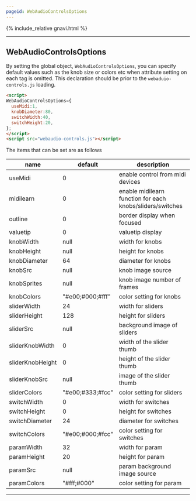 ```yaml
---
pageid: WebAudioControlsOptions
---
```

<link rel="stylesheet" href="./docstyle.css">

<script>
  WebAudioControlsOptions={

  };
</script>

<script src="../webaudio-controls.js"></script>

{% include_relative gnavi.html %}

---

## WebAudioControlsOptions

By setting the global object, `WebAudioControlsOptions`, you can specify default values such as the knob size or colors etc when attribute setting on each tag is omitted.
This declaration should be prior to the `webaduio-controls.js` loading.

```html
<script>
WebAudioControlsOptions={
  useMidi:1,
  knobDiameter:80,
  switchWidth:40,
  switchHeight:20,
};
</script>
<script src="webaudio-controls.js"></script>
```
The items that can be set are as follows

name        | default | description
------------|---------|----------------
useMidi     |0        | enable control from midi devices
midilearn   |0        | enable midilearn function for each knobs/sliders/switches
outline     |0        | border display when focused
valuetip    |0        | valuetip display
knobWidth   |null     | width for knobs
knobHeight  |null     | height for knobs
knobDiameter|64       | diameter for knobs
knobSrc     |null     | knob image source
knobSprites |null     | knob image number of frames
knobColors  |"#e00;#000;#fff"| color setting for knobs
sliderWidth |24       | width for sliders
sliderHeight|128      | height for sliders
sliderSrc   |null     | background image of sliders
sliderKnobWidth|0     | width of the slider thumb
sliderKnobHeight|0    | height of the slider thumb
sliderKnobSrc|null    | image of the slider thumb
sliderColors|"#e00;#333;#fcc"| color setting for sliders
switchWidth |0        | width for switches
switchHeight|0        | height for switches
switchDiameter|24     | diameter for switches
switchColors|"#e00;#000;#fcc"| color setting for switches
paramWidth  |32       | width for param
paramHeight |20       | height for param
paramSrc    |null     | param background image source
paramColors |"#fff;#000"| color setting for param

---
